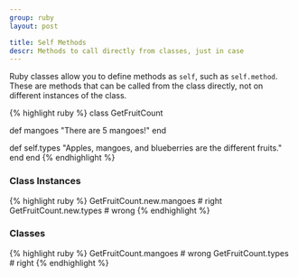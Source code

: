 ```yaml
---
group: ruby
layout: post

title: Self Methods
descr: Methods to call directly from classes, just in case
---
```


Ruby classes allow you to define methods as `self`, such as `self.method`. These are methods that can be called from the class directly, not on different instances of the class.

{% highlight ruby %}
class GetFruitCount

  def mangoes
    "There are 5 mangoes!"
  end

  def self.types
    "Apples, mangoes, and blueberries are the different fruits."
  end
end
{% endhighlight %}

### Class Instances

{% highlight ruby %}
GetFruitCount.new.mangoes   # right
GetFruitCount.new.types     # wrong
{% endhighlight %}

### Classes

{% highlight ruby %}
GetFruitCount.mangoes   # wrong
GetFruitCount.types     # right
{% endhighlight %}
